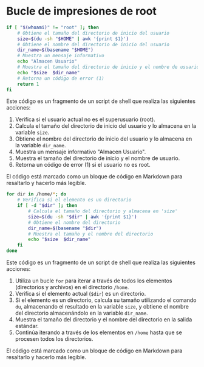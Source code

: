 [comando para abrir ficheros por terminal]: <> (<xdg-opn "fichero.txt")
[comando para abrir ficheros por terminal en visual]: <> (code "fichero.txt")

# Bucle de impresiones de root
```bash
if [ "$(whoami)" != "root" ]; then
    # Obtiene el tamaño del directorio de inicio del usuario
    size=$(du -sh "$HOME" | awk '{print $1}')
    # Obtiene el nombre del directorio de inicio del usuario
    dir_name=$(basename "$HOME")
    # Muestra un mensaje informativo
    echo "Almacen Usuario"
    # Muestra el tamaño del directorio de inicio y el nombre de usuario
    echo "$size  $dir_name"
    # Retorna un código de error (1)
    return 1
fi
```


Este código es un fragmento de un script de shell que realiza las siguientes acciones:

1. Verifica si el usuario actual no es el superusuario (root).
2. Calcula el tamaño del directorio de inicio del usuario y lo almacena en la variable `size`.
3. Obtiene el nombre del directorio de inicio del usuario y lo almacena en la variable `dir_name`.
4. Muestra un mensaje informativo "Almacen Usuario".
5. Muestra el tamaño del directorio de inicio y el nombre de usuario.
6. Retorna un código de error (1) si el usuario no es root.

El código está marcado como un bloque de código en Markdown para resaltarlo y hacerlo más legible.


```bash
for dir in /home/*; do
    # Verifica si el elemento es un directorio
    if [ -d "$dir" ]; then
        # Calcula el tamaño del directorio y almacena en 'size'
        size=$(du -sh "$dir" | awk '{print $1}')
        # Obtiene el nombre del directorio
        dir_name=$(basename "$dir")
        # Muestra el tamaño y el nombre del directorio
        echo "$size  $dir_name"
    fi
done
```


Este código es un fragmento de un script de shell que realiza las siguientes acciones:

1. Utiliza un bucle `for` para iterar a través de todos los elementos (directorios y archivos) en el directorio `/home`.
2. Verifica si el elemento actual (`$dir`) es un directorio.
3. Si el elemento es un directorio, calcula su tamaño utilizando el comando `du`, almacenando el resultado en la variable `size`, y obtiene el nombre del directorio almacenándolo en la variable `dir_name`.
4. Muestra el tamaño del directorio y el nombre del directorio en la salida estándar.
5. Continúa iterando a través de los elementos en `/home` hasta que se procesen todos los directorios.

El código está marcado como un bloque de código en Markdown para resaltarlo y hacerlo más legible.
